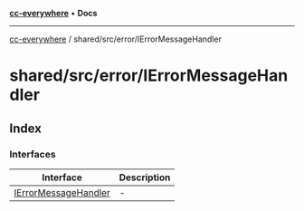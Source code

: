 [**cc-everywhere**](../../../../index.md) • **Docs**

***

[cc-everywhere](../../../../index.md) / shared/src/error/IErrorMessageHandler

# shared/src/error/IErrorMessageHandler

## Index

### Interfaces

| Interface | Description |
| ------ | ------ |
| [IErrorMessageHandler](interfaces/IErrorMessageHandler.md) | - |
